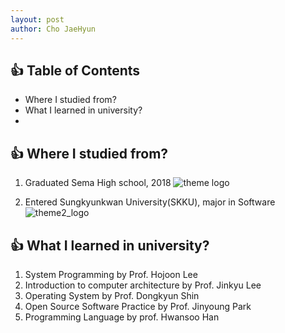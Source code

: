```yaml
---
layout: post
author: Cho JaeHyun
---
```

## 👍 Table of Contents
- Where I studied from?
- What I learned in university?
- 
## 👍 Where I studied from?
1. Graduated Sema High school, 2018
![theme logo](https://i.namu.wiki/i/EKzmfqPIvS1VwLySM-g-7_rZac4XsX1FwgqzNXlIiBjn5eisgRVxL0xLLm8PzxHXfWi33rAXugvXUnvpFBd73CNDSOSfBodDhJU9HWo0N7q7ntxWOn9d2tr-A-4FTalbV5-PX3e7eqYqQD7PPImNQA.webp)

2. Entered Sungkyunkwan University(SKKU), major in Software
![theme2_logo](https://blog.kakaocdn.net/dn/c2m8Qq/btqwCpBzrRG/DfqOnV1sL7GAbk9wt7r9N0/img.jpg)


## 👍 What I learned in university?
1. System Programming by Prof. Hojoon Lee
2. Introduction to computer architecture by Prof. Jinkyu Lee
3. Operating System by Prof. Dongkyun Shin
4. Open Source Software Practice by Prof. Jinyoung Park
5. Programming Language by prof. Hwansoo Han
